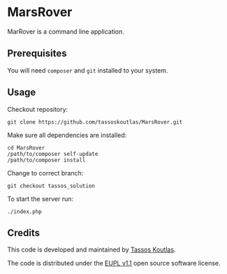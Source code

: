 # MarsRover

MarRover is a command line application.

## Prerequisites

You will need `composer` and `git` installed to your system.

## Usage

Checkout repository:

```
git clone https://github.com/tassoskoutlas/MarsRover.git
```

Make sure all dependencies are installed:

```
cd MarsRover
/path/to/composer self-update
/path/to/composer install
```

Change to correct branch:

```
git checkout tassos_solution
```

To start the server run:

```
./index.php
```

## Credits

This code is developed and maintained by
[Tassos Koutlas](https://github.com/tassoskoutlas).

The code is distributed under the
[EUPL v1.1](http://ec.europa.eu/idabc/eupl.html) open source software license.

